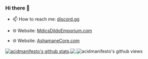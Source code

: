 ### Hi there 👋

- 📫 How to reach me:  [discord.gg](http://discord.gg/TpxqWWT)

- 🌐 Website: [MdicsDildoEmporium.com](http://mdicsdildoemporium.com)
- 🌐 Website: [AshamaneCore.com](http://AshamaneCore.com)

<a href="http://github.com/acidmanifesto">
  <img align="center" src="http://github-readme-stats.vercel.app/api?username=acidmanifesto&show_icons=true&theme=cobalt&include_all_commits=true&cache_seconds=400" alt="acidmanifesto's github stats" />
</a>
<a href="http://github.com/acidmanifesto">
  <img align="center" src="http://github-readme-stats.vercel.app/api/top-langs/?username=acidmanifesto&layout=compact&theme=cobalt" />
</a>

<img align="center" src="http://gpvc.arturio.dev/acidmanifesto" alt="acidmanifesto's github views" />
